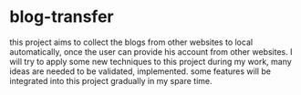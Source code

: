 blog-transfer
=============
this project aims to collect the blogs from other websites to local automatically,
once the user can provide his account from other websites.
I will try to apply some new techniques to this project during my work, 
many ideas are needed to be validated, implemented. some features will be
integrated into this project gradually in my spare time.